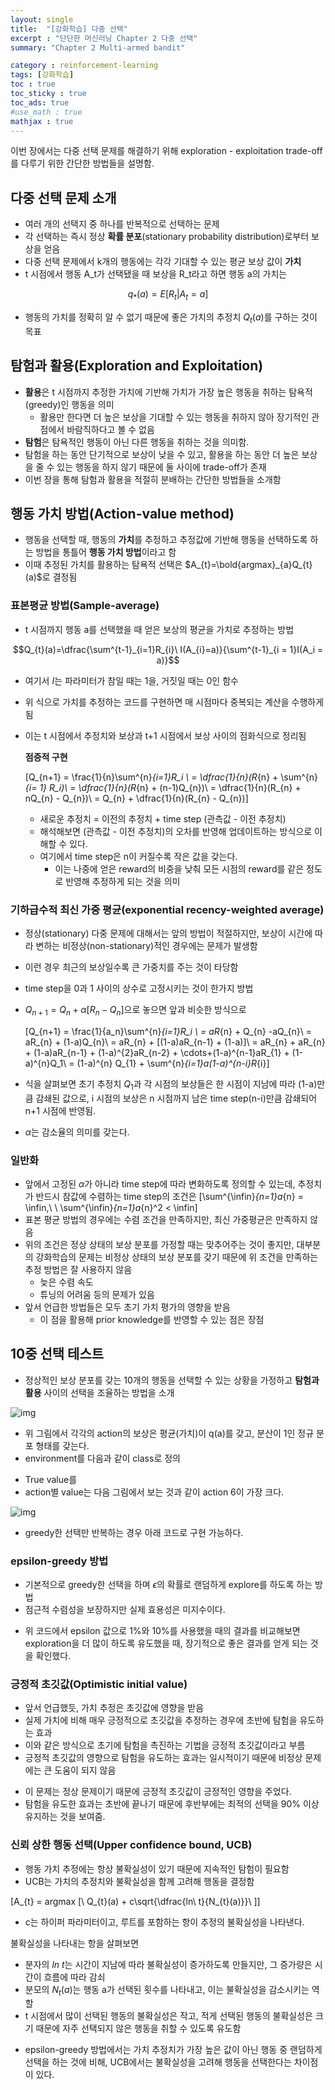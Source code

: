 ```yaml
---
layout: single
title:  "[강화학습] 다중 선택"
excerpt : "단단한 머신러닝 Chapter 2 다중 선택"
summary: "Chapter 2 Multi-armed bandit"

category : reinforcement-learning
tags: [강화학습]
toc : true
toc_sticky : true
toc_ads: true
#use_math : true
mathjax : true
---
```


이번 장에서는 다중 선택 문제를 해결하기 위해 exploration - exploitation trade-off를 다루기 위한 간단한 방법들을 설명함.  

## 다중 선택 문제 소개

- 여러 개의 선택지 중 하나를 반복적으로 선택하는 문제
- 각 선택하는 즉시 정상 **확률 분포**(stationary probability distribution)로부터 보상을 얻음
- 다중 선택 문제에서 k개의 행동에는 각각 기대할 수 있는 평균 보상 값이 **가치**
- t 시점에서 행동 A_t가 선택됐을 때 보상을 R_t라고 하면 행동 a의 가치는

$$q_{*}(a) = E[R_{t} | A_{t} =a]$$

- 행동의 가치를 정확히 알 수 없기 때문에 좋은 가치의 추정치 $Q_{t}(a)$를 구하는 것이 목표


## 탐험과 활용(Exploration and Exploitation)

- **활용**은 t 시점까지 추정한 가치에 기반해 가치가 가장 높은 행동을 취하는 탐욕적(greedy)인 행동을 의미
    - 활용만 한다면 더 높은 보상을 기대할 수 있는 행동을 취하지 않아 장기적인 관점에서 바람직하다고 볼 수 없음
- **탐험**은 탐욕적인 행동이 아닌 다른 행동을 취하는 것을 의미함.
- 탐험을 하는 동안 단기적으로 보상이 낮을 수 있고, 활용을 하는 동안 더 높은 보상을 줄 수 있는 행동을 하지 않기 때문에 둘 사이에 trade-off가 존재
- 이번 장을 통해 탐험과 활용을 적절히 분배하는 간단한 방법들을 소개함

## 행동 가치 방법(Action-value method)

- 행동을 선택할 때, 행동의 **가치**를 추정하고 추정값에 기반해 행동을 선택하도록 하는 방법을 통틀어 **행동 가치 방법**이라고 함
- 이때 추정된 가치를 활용하는 탐욕적 선택은 $A_{t}=\bold{argmax}_{a}Q_{t}(a)$로 결정됨


### 표본평균 방법(Sample-average)

- t 시점까지 행동 a를 선택했을 때 얻은 보상의 평균을 가치로 추정하는 방법

$$Q_{t}(a)=\dfrac{\sum^{t-1}_{i=1}R_{i}\ I(A_{i}=a)}{\sum^{t-1}_{i = 1}I(A_i = a)}$$

- 여기서 $I$는 파라미터가 참일 때는 1을, 거짓일 때는 0인 함수
- 위 식으로 가치를 추정하는 코드를 구현하면 매 시점마다 중복되는 계산을 수행하게 됨
- 이는 t 시점에서 추정치와 보상과 t+1 시점에서 보상 사이의 점화식으로 정리됨

    **점증적 구현**

    \[Q_{n+1} = \frac{1}{n}\sum^{n}_{i=1}R_i \\
    = \dfrac{1}{n}(R_{n} + \sum^{n}_{i= 1} R_i)\\
    = \dfrac{1}{n}(R_{n} + (n-1)Q_{n})\\
    = \dfrac{1}{n}(R_{n} + nQ_{n} - Q_{n})\\
    = Q_{n} + \dfrac{1}{n}(R_{n} - Q_{n})\]

    - 새로운 추정치 = 이전의 추정치 + time step (관측값 - 이전 추정치)
    - 해석해보면 (관측값 - 이전 추정치)의 오차를 반영해 업데이트하는 방식으로 이해할 수 있다.
    - 여기에서 time step은 n이 커질수록 작은 값을 갖는다.
        - 이는 나중에 얻은 reward의 비중을 낮춰 모든 시점의 reward를 같은 정도로 반영해 추정하게 되는 것을 의미

### 기하급수적 최신 가중 평균(exponential recency-weighted average)

- 정상(stationary) 다중 문제에 대해서는 앞의 방법이 적절하지만, 보상이 시간에 따라 변하는 비정상(non-stationary)적인 경우에는 문제가 발생함
- 이런 경우 최근의 보상일수록 큰 가중치를 주는 것이 타당함
- time step을 0과 1 사이의 상수로 고정시키는 것이 한가지 방법
- $Q_{n+1} = Q_{n} + \alpha [R_{n} - Q_{n}]$으로 놓으면 앞과 비슷한 방식으로

    \[Q_{n+1} = \frac{1}{a_n}\sum^{n}_{i=1}R_i \\
    = aR_{n} + Q_{n} -aQ_{n}\\
    = aR_{n} + (1-a)Q_{n}\\
    = aR_{n} + [(1-a)aR_{n-1} + (1-a)]\\
    = aR_{n} + aR_{n} + (1-a)aR_{n-1} + (1-a)^{2}aR_{n-2} + \cdots+(1-a)^{n-1}aR_{1} + (1-a)^{n}Q_1\\
    = (1-a)^{n} Q_{1} + \sum^{n}_{i=1}a(1-a)^{n-i}R_{i}\]
- 식을 살펴보면 초기 추정치 $Q_{1}$과 각 시점의 보상들은 한 시점이 지남에 따라 (1-a)만큼 감쇄된 값으로, i 시점의 보상은 n 시점까지 남은 time step(n-i)만큼 감쇄되어 n+1 시점에 반영됨.
- $\alpha$는 감소율의 의미를 갖는다.


### 일반화

- 앞에서 고정된 $\alpha$가 아니라 time step에 따라 변화하도록 정의할 수 있는데, 추정치가 반드시 참값에 수렴하는 time step의 조건은
 \[\sum^{\infin}_{n=1}a_{n} = \infin,\ \   \sum^{\infin}_{n=1}a_{n}^2 < \infin\]
- 표본 평균 방법의 경우에는 수렴 조건을 만족하지만, 최신 가중평균은 만족하지 않음
- 위의 조건은 정상 상태의 보상 분포를 가정할 때는 맞추어주는 것이 좋지만, 대부분의 강화학습의 문제는 비정상 상태의 보상 분포를 갖기 때문에 위 조건을 만족하는 추정 방법은 잘 사용하지 않음
    - 늦은 수렴 속도
    - 튜닝의 어려움 등의 문제가 있음
- 앞서 언급한 방법들은 모두 초기 가치 평가의 영향을 받음
    - 이 점을 활용해 prior knowledge를 반영할 수 있는 점은 장점



## 10중 선택 테스트

- 정상적인 보상 분포를 갖는 10개의 행동을 선택할 수 있는 상황을 가정하고 **탐험과 활용** 사이의 선택을 조율하는 방법을 소개

![img]({{site.url}}/assets/img/multi_bandit.png)


- 위 그림에서 각각의 action의 보상은 평균(가치)이 q(a)를 갖고, 분산이 1인 정규 분포 형태를 갖는다.
- environment를 다음과 같이 class로 정의

<script src="https://gist.github.com/hyeonchan523/6baa6b01a4a50475c8a4643b1a9bd28b.js"></script>

- True value를 
- action별 value는 다음 그림에서 보는 것과 같이 action 6이 가장 크다.

![img]({{site.url}}/assets/img/True_values.png)

- greedy한 선택만 반복하는 경우 아래 코드로 구현 가능하다.
<script src="https://gist.github.com/hyeonchan523/e798133134054a2d4ec5b8706dfff6a4.js"></script>
### epsilon-greedy 방법

- 기본적으로 greedy한 선택을 하며 $\epsilon$의 확률로 랜덤하게 explore를 하도록 하는 방법
- 점근적 수렴성을 보장하지만 실제 효용성은 미지수이다.

<script src="https://gist.github.com/hyeonchan523/927486386a402ecc5592550e1e2b30d6.js"></script>

- 위 코드에서 epsilon 값으로 1%와 10%를 사용했을 때의 결과를 비교해보면 exploration을 더 많이 하도록 유도했을 때, 장기적으로 좋은 결과를 얻게 되는 것을 확인했다.

### 긍정적 초깃값(Optimistic initial value)

- 앞서 언급했듯, 가치 추정은 초깃값에 영향을 받음
- 실제 가치에 비해 매우 긍정적으로 초깃값을 추정하는 경우에 초반에 탐험을 유도하는 효과
- 이와 같은 방식으로 초기에 탐험을 촉진하는 기법을 긍정적 초깃값이라고 부름
- 긍정적 초깃값의 영향으로 탐험을 유도하는 효과는 일시적이기 때문에 비정상 문제에는 큰 도움이 되지 않음

<script src="https://gist.github.com/hyeonchan523/94dbefc3bf2c59e9d027ee2650c1e145.js"></script>

- 이 문제는 정상 문제이기 때문에 긍정적 초깃값이 긍정적인 영향을 주었다.
- 탐험을 유도한 효과는 초반에 끝나기 때문에 후반부에는 최적의 선택을 90% 이상 유지하는 것을 보여줌.


### 신뢰 상한 행동 선택(Upper confidence bound, UCB)

- 행동 가치 추정에는 항상 불확실성이 있기 때문에 지속적인 탐험이 필요함
- UCB는 가치의 추정치와 불확실성을 함께 고려해 행동을 결정함

\[A_{t} = argmax [\ Q_{t}(a) + c\sqrt{\dfrac{ln\  t}{N_{t}(a)}}\ ]\]

- c는 하이퍼 파라미터이고, 루트를 포함하는 항이 추정의 불확실성을 나타낸다.

불확실성을 나타내는 항을 살펴보면

- 분자의 $ln\ t$는 시간이 지남에 따라 불확실성이 증가하도록 만들지만, 그 증가량은 시간이 흐름에 따라 감쇠
- 분모의 $N_t(a)$는 행동 a가 선택된 횟수를 나타내고, 이는 불확실성을 감소시키는 역할
- t 시점에서 많이 선택된 행동의 불확실성은 작고, 적게 선택된 행동의 불확실성은 크기 때문에 자주 선택되지 않은 행동을 취할 수 있도록 유도함

<script src="https://gist.github.com/hyeonchan523/3546da1edc81fe6423a381b0c9cfc434.js"></script>


- epsilon-greedy 방법에서는 가치 추정치가 가장 높은 값이 아닌 행동 중 랜덤하게 선택을 하는 것에 비해, UCB에서는 불확실성을 고려해 행동을 선택한다는 차이점이 있다.